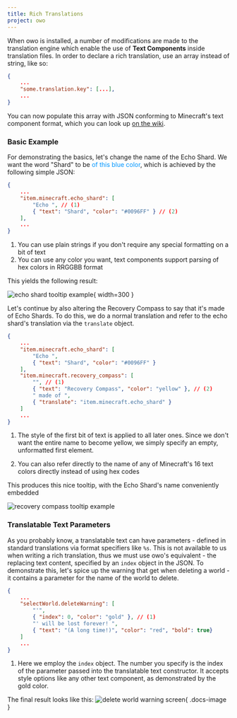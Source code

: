 ```yaml
---
title: Rich Translations
project: owo
---
```


When owo is installed, a number of modifications are made to the translation engine which enable the use of **Text Components** inside translation files. In order to declare a rich translation, use an array instead of string, like so:

```json title="en_us.json"
{
    ...
    "some.translation.key": [...],
    ...
}
```

You can now populate this array with JSON conforming to Minecraft's text component format, which you can look up [on the wiki](https://minecraft.fandom.com/wiki/Raw_JSON_text_format). 

### Basic Example
For demonstrating the basics, let's change the name of the Echo Shard. We want the word "Shard" to be <span style="color: #0096FF;">of this blue color</span>, which is achieved by the following simple JSON:

```json title="en_us.json"
{
    ...
    "item.minecraft.echo_shard": [
        "Echo ", // (1)
        { "text": "Shard", "color": "#0096FF" } // (2)
    ],
    ...
}
```

1. You can use plain strings if you don't require any special formatting on a bit of text
2. You can use any color you want, text components support parsing of hex colors in RRGGBB format

This yields the following result:

![echo shard tooltip example](https://cdn.discordapp.com/attachments/857970721166065674/1017021018843402310/echo_shard.png){ width=300 }

Let's continue by also altering the Recovery Compass to say that it's made of Echo Shards. To do this, we do a normal translation and refer to the echo shard's translation via the `translate` object.

```json title="en_us.json"
{
    ...
    "item.minecraft.echo_shard": [
        "Echo ",
        { "text": "Shard", "color": "#0096FF" }
    ],
    "item.minecraft.recovery_compass": [
        "", // (1)
        { "text": "Recovery Compass", "color": "yellow" }, // (2)
        " made of ",
        { "translate": "item.minecraft.echo_shard" }
    ]
    ...
}
```

1. The style of the first bit of text is applied to all later ones. Since we don't want the entire name to become yellow, we simply specify an empty, unformatted first element.

2. You can also refer directly to the name of any of Minecraft's 16 text colors directly instead of using hex codes

This produces this nice tooltip, with the Echo Shard's name conveniently embedded

![recovery compass tooltip example](https://cdn.discordapp.com/attachments/857970721166065674/1017027266611511306/recovery_compass.png?)

### Translatable Text Parameters
As you probably know, a translatable text can have parameters - defined in standard translations via format specifiers like `%s`. This is not available to us when writing a rich translation, thus we must use owo's equivalent - the replacing text content, specified by an `index` object in the JSON. To demonstrate this, let's spice up the warning that get when deleting a world - it contains a parameter for the name of the world to delete.

```json title="en_us.json"
{
    ...
    "selectWorld.deleteWarning": [
        "'",
        { "index": 0, "color": "gold" }, // (1)
        "' will be lost forever! ",
        { "text": "(A long time!)", "color": "red", "bold": true}
    ]
    ...
}
```

1. Here we employ the `index` object. The number you specify is the index of the parameter passed into the translatable text constructor. It accepts style options like any other text component, as demonstrated by the gold color.

The final result looks like this:
![delete world warning screen](https://cdn.discordapp.com/attachments/857970721166065674/1017148378863386696/Screenshot_20220907_210418.png){ .docs-image }